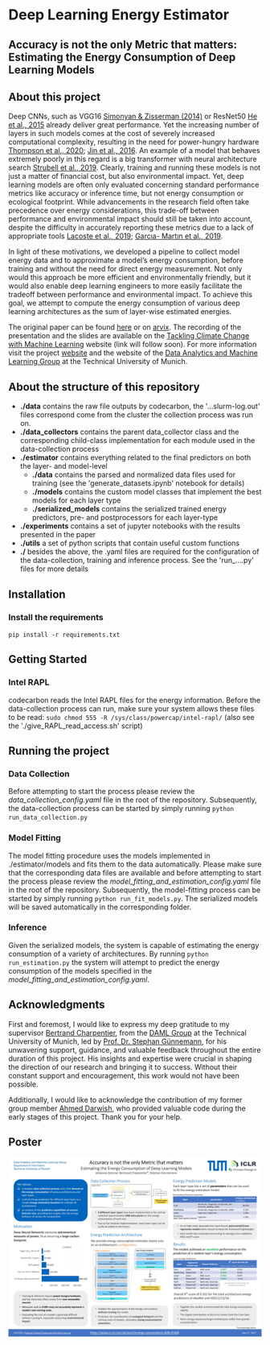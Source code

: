 # Deep Learning Energy Estimator

## Accuracy is not the only Metric that matters: Estimating the Energy Consumption of Deep Learning Models

## About this project

Deep CNNs, such as VGG16 [Simonyan & Zisserman (2014)](https://arxiv.org/abs/1409.1556) or
ResNet50 [He et al., 2015](http://arxiv.org/abs/1512.03385) already deliver great performance.
Yet the increasing number of layers in such models comes at the cost of severely increased computational complexity,
resulting in the need for power-hungry
hardware [Thompson et al., 2020](https://arxiv.org/abs/2007.05558); [Jin et al., 2016](http://arxiv.org/abs/1611.04581).
An example of a model that
behaves extremely poorly in this regard is a big transformer with neural architecture
search [Strubell et al., 2019](http://arxiv.org/abs/1906.02243).
Clearly, training and running these models is not just a matter of financial cost, but also environmental impact. Yet,
deep learning models are often only evaluated concerning standard performance metrics like accuracy or inference time,
but not energy consumption or ecological footprint. While advancements in the research field often take precedence
over energy considerations, this trade-off between performance and environmental impact should still be taken into
account, despite the difficulty in accurately reporting these metrics due to a lack of appropriate tools [Lacoste et
al., 2019](http://arxiv.org/abs/1910.09700); [Garcıa- Martın et al., 2019](https://www.sciencedirect.com/science/article/pii/S0743731518308773).

In light of these motivations, we developed a pipeline to collect model energy data and to approximate a model’s
energy consumption, before training and without the need for direct energy measurement. Not only would this approach
be more efficient and environmentally friendly, but it would also enable deep learning engineers to more easily
facilitate the tradeoff between performance and environmental impact. To achieve this goal, we attempt to compute the
energy consumption of various deep learning architectures as the sum of layer-wise estimated energies.

The original paper can be found [here](https://github.com/JohannesGetzner/dl-energy-estimator/blob/main/Accuracy%20is%20not%20the%20only%20Metric%20that%20matters.pdf) or on [arvix](https://arxiv.org/abs/2304.00897). The recording of the presentation and the slides are available on the [Tackling Climate Change with Machine Learning]() website (link will follow soon). 
For more information visit the project [website](https://www.cs.cit.tum.de/daml/energy-consumption-dl/#c35468) and the website of the [Data Analytics and Machine Learning Group](https://www.cs.cit.tum.de/daml/startseite/) at the Technical University of Munich.

## About the structure of this repository

- **./data** contains the raw file outputs by codecarbon, the '...slurm-log.out' files correspond come from the cluster
  the collection process was run on.
- **./data_collectors** contains the parent data_collector class and the corresponding child-class implementation for
  each module used in the data-collection process
- **./estimator** contains everything related to the final predictors on both the layer- and model-level
    - **./data** contains the parsed and normalized data files used for training (see the 'generate_datasets.ipynb'
      notebook for details)
    - **./models** contains the custom model classes that implement the best models for each layer type
    - **./serialized_models** contains the serialized trained energy predictors, pre- and postprocessors for each
      layer-type
- **./experiments** contains a set of jupyter notebooks with the results presented in the paper
- **./utils** a set of python scripts that contain useful custom functions
- **./** besides the above, the .yaml files are required for the configuration of the data-collection, training and
  inference process. See the 'run_....py' files for more details

## Installation

### Install the requirements

    pip install -r requirements.txt

## Getting Started

### Intel RAPL

codecarbon reads the Intel RAPL files for the energy information. Before the data-collection process can run, make sure
your system allows these files to be read: `sudo chmod 555 -R /sys/class/powercap/intel-rapl/` (also see the './give_RAPL_read_access.sh' script)

## Running the project

### Data Collection

Before attempting to start the process please review the *data_collection_config.yaml* file in the root of the
repository. Subsequently, the data-collection process can be started by simply running `python run_data_collection.py`

### Model Fitting

The model fitting procedure uses the models implemented in ./estimator/models and fits them to the data automatically.
Please make sure that the corresponding data files are available and before attempting to start the process please
review the *model_fitting_and_estimation_config.yaml* file in the root of
the repository. Subsequently, the model-fitting process can be started by simply
running `python run_fit_models.py`. The serialized models will be saved automatically in the corresponding folder.

### Inference

Given the serialized models, the system is capable of estimating the energy consumption of a variety of architectures.
By running `python run_estimation.py` the system will attempt to predict the energy consumption of the models specified
in the *model_fitting_and_estimation_config.yaml*.

## Acknowledgments

First and foremost, I would like to express my deep gratitude to my supervisor [Bertrand Charpentier](https://www.cs.cit.tum.de/daml/team/bertrand-charpentier/), from the [DAML Group](https://www.cs.cit.tum.de/daml/startseite/) at the Technical University of Munich, led by [Prof. Dr. Stephan Günnemann](https://www.cs.cit.tum.de/en/daml/team/damlguennemann/), for his unwavering support, guidance, and valuable feedback throughout the entire duration of this project. 
His insights and expertise were crucial in shaping the direction of our research and bringing it to success. Without their constant support and encouragement, this work would not have been possible.

Additionally, I would like to acknowledge the contribution of my former group member [Ahmed Darwish](https://github.com/Shiro-Raven), who provided valuable code during the early stages of this project. Thank you for your help.

## Poster

![alt text](./iclr_2023_workshop_poster.jpg)